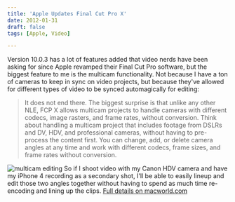 ```yaml
---
title: 'Apple Updates Final Cut Pro X'
date: 2012-01-31
draft: false
tags: [Apple, Video]

---
```


Version 10.0.3 has a lot of features added that video nerds have been asking for since Apple revamped their Final Cut Pro software, but the biggest feature to me is the multicam functionality. Not because I have a ton of cameras to keep in sync on video projects, but because they've allowed for different types of video to be synced automagically for editing:

> It does not end there. The biggest surprise is that unlike any other NLE, FCP X allows multicam projects to handle cameras with different codecs, image rasters, and frame rates, without conversion. Think about handling a multicam project that includes footage from DSLRs and DV, HDV, and professional cameras, without having to pre-process the content first. You can change, add, or delete camera angles at any time and work with different codecs, frame sizes, and frame rates without conversion.

![](https://chrisenns.com/wp-content/uploads/2012/01/multicam-editing.png "multicam editing") So if I shoot video with my Canon HDV camera and have my iPhone 4 recording as a secondary shot, I'll be able to easily lineup and edit those two angles together without having to spend as much time re-encoding and lining up the clips. [Full details on macworld.com](http://www.macworld.com/article/165108/2012/01/first_look_final_cut_pro_x_10_0_3_restores_professional_features_adds_notable_new_ones.html)